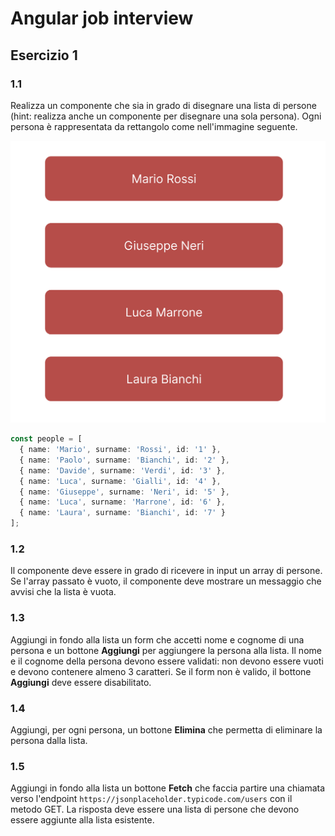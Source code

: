 # Angular job interview

## Esercizio 1

### 1.1

Realizza un componente che sia in grado di disegnare una lista di persone (hint: realizza anche un componente per disegnare una sola persona). Ogni persona è rappresentata da rettangolo come nell'immagine seguente.

![lista di persone](image-1.png)

```typescript
const people = [
  { name: 'Mario', surname: 'Rossi', id: '1' },
  { name: 'Paolo', surname: 'Bianchi', id: '2' },
  { name: 'Davide', surname: 'Verdi', id: '3' },
  { name: 'Luca', surname: 'Gialli', id: '4' },
  { name: 'Giuseppe', surname: 'Neri', id: '5' },
  { name: 'Luca', surname: 'Marrone', id: '6' },
  { name: 'Laura', surname: 'Bianchi', id: '7' }
];
```

### 1.2

Il componente deve essere in grado di ricevere in input un array di persone.\
Se l'array passato è vuoto, il componente deve mostrare un messaggio che avvisi che la lista è vuota.

### 1.3

Aggiungi in fondo alla lista un form che accetti nome e cognome di una persona e un bottone **Aggiungi** per aggiungere la persona alla lista.
Il nome e il cognome della persona devono essere validati: non devono essere vuoti e devono contenere almeno 3 caratteri. Se il form non è valido, il bottone **Aggiungi** deve essere disabilitato.

### 1.4

Aggiungi, per ogni persona, un bottone **Elimina** che permetta di eliminare la persona dalla lista.

### 1.5

Aggiungi in fondo alla lista un bottone **Fetch** che faccia partire una chiamata verso l'endpoint `https://jsonplaceholder.typicode.com/users` con il metodo GET. La risposta deve essere una lista di persone che devono essere aggiunte alla lista esistente.
